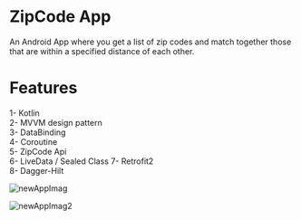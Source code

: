 # ZipCode App

 An Android App where you get a list of zip codes and match together those that are within a specified distance of each other.

# Features


1- Kotlin  
2- MVVM design pattern  
3- DataBinding    
4- Coroutine  
5- ZipCode Api  
6- LiveData  / Sealed Class
7- Retrofit2   
8- Dagger-Hilt  



![newAppImag](https://user-images.githubusercontent.com/24706857/140622283-ab15d912-303f-4f58-a730-91a37e4cebf5.png)

![newAppImag2](https://user-images.githubusercontent.com/24706857/140622307-bfff83df-0eef-4b25-b731-fc27f811b6e4.png)


